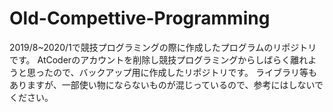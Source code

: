 # Old-Compettive-Programming
2019/8~2020/1で競技プログラミングの際に作成したプログラムのリポジトリです。
AtCoderのアカウントを削除し競技プログラミングからしばらく離れようと思ったので、バックアップ用に作成したリポジトリです。
ライブラリ等もありますが、一部使い物にならないものが混じっているので、参考にはしないでください。
